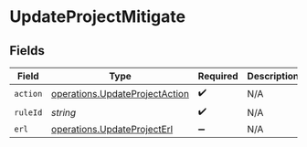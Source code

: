 # UpdateProjectMitigate


## Fields

| Field                                                                            | Type                                                                             | Required                                                                         | Description                                                                      |
| -------------------------------------------------------------------------------- | -------------------------------------------------------------------------------- | -------------------------------------------------------------------------------- | -------------------------------------------------------------------------------- |
| `action`                                                                         | [operations.UpdateProjectAction](../../models/operations/updateprojectaction.md) | :heavy_check_mark:                                                               | N/A                                                                              |
| `ruleId`                                                                         | *string*                                                                         | :heavy_check_mark:                                                               | N/A                                                                              |
| `erl`                                                                            | [operations.UpdateProjectErl](../../models/operations/updateprojecterl.md)       | :heavy_minus_sign:                                                               | N/A                                                                              |